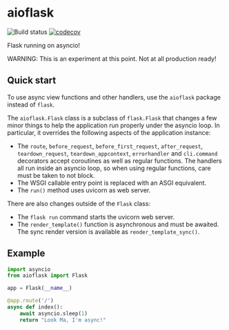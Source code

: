 # aioflask

![Build status](https://github.com/miguelgrinberg/aioflask/workflows/build/badge.svg) [![codecov](https://codecov.io/gh/miguelgrinberg/aioflask/branch/master/graph/badge.svg?token=CDMKF3L0ID)](https://codecov.io/gh/miguelgrinberg/aioflask)

Flask running on asyncio!

WARNING: This is an experiment at this point. Not at all production ready!

## Quick start

To use async view functions and other handlers, use the `aioflask` package
instead of `flask`.

The `aioflask.Flask` class is a subclass of `flask.Flask` that changes a few
minor things to help the application run properly under the asyncio loop. In
particular, it overrides the following aspects of the application instance:

- The `route`, `before_request`, `before_first_request`, `after_request`, 
  `teardown_request`, `teardown_appcontext`, `errorhandler` and `cli.command`
  decorators accept coroutines as well as regular functions. The handlers all
  run inside an asyncio loop, so when using regular functions, care must be
  taken to not block.
- The WSGI callable entry point is replaced with an ASGI equivalent.
- The `run()` method uses uvicorn as web server.

There are also changes outside of the `Flask` class:

- The `flask run` command starts the uvicorn web server.
- The `render_template()` function is asynchronous and must be awaited. The
  sync render version is available as `render_template_sync()`.

## Example

```python
import asyncio
from aioflask import Flask

app = Flask(__name__)

@app.route('/')
async def index():
    await asyncio.sleep(1)
    return "Look Ma, I'm async!"
```
